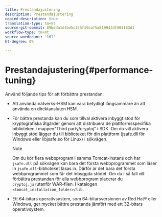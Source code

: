 ```yaml
---
title: Prestandajustering
description: Prestandajustering
copied-description: true
translation-type: tm+mt
source-git-commit: 89bdda1d4bd5c126f19ba75a819942df901183d1
workflow-type: tm+mt
source-wordcount: '161'
ht-degree: 0%

---
```



# Prestandajustering{#performance-tuning}

Använd följande tips för att förbättra prestandan:

* Att använda nätverks-HSM kan vara betydligt långsammare än att använda en direktansluten HSM.
* För bättre prestanda kan du som tillval aktivera inbyggt stöd för kryptografiska åtgärder genom att distribuera de plattformsspecifika biblioteken i mappen&quot;Third party/cryptoj&quot; i SDK. Om du vill aktivera inbyggt stöd lägger du till biblioteket för din plattform (jsafe.dll för Windows eller libjsafe.so för Linux) i sökvägen.

   >[!NOTE]
   >
   >Om du kör flera webbprogram i samma Tomcat-instans och har `jsafe.dll` på sökvägen kan bara det första webbprogrammet som läser in `jsafe.dll`-biblioteket läsas in. Därför är det bara det första webbprogrammet som får det inbyggda stödet. Om du i så fall vill förbättra prestandan för alla webbprogram placerar du `cryptoj.jar`utanför WAR-filen. I katalogen `<tomcat_installation_folder>/lib`.

* Ett 64-bitars operativsystem, som 64-bitarsversionen av Red Hat® eller Windows, ger mycket bättre prestanda jämfört med ett 32-bitars operativsystem.


